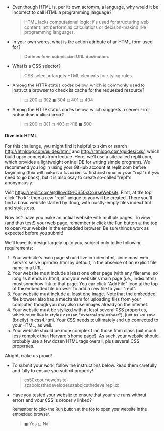 - Even though HTML is, per its own acronym, a language, why would it be incorrect to call HTML a programming language?

  > HTML lacks computational logic; it's used for structuring web content, not performing calculations or decision-making like programming languages.

- In your own words, what is the action attribute of an HTML form used for?

  > Defines form submission URL destination.

- What is a CSS selector?

  > CSS selector targets HTML elements for styling rules.

- Among the HTTP status codes below, which is commonly used to instruct a browser to check its cache for the requested resource?

  > ◻ 200
  > ◻ 302
  > ◼ 304
  > ◻ 401
  > ◻ 404

- Among the HTTP status codes below, which suggests a server error rather than a client error?

  > ◻ 200
  > ◻ 301
  > ◻ 403
  > ◻ 418
  > ◼ 500

#### Dive into HTML

For this challenge, you might find it helpful to skim or search http://htmldog.com/guides/html/ and http://htmldog.com/guides/css/, which build upon concepts from lecture. Here, we'll use a site called replit.com, which provides a lightweight online IDE for writing simple programs. We recommend you log in using your GitHub account at replit.com before beginning (this will make it a lot easier to find and rename your "repl"s if you need to go back), but it is also okay to create so-called "repl"s anonymously.

Visit https://replit.com/@dlloyd09/CS50xCourseWebsite. First, at the top, click "Fork"; then a new "repl" unique to you will be created. There you'll find a basic website started by Doug, with mostly-empty files index.html and styles.css.

Now let’s have you make an actual website with multiple pages. To view (and thus test!) your web page, remember to click the Run button at the top to open your website in the embedded browser. Be sure things work as expected before you submit!

We’ll leave its design largely up to you, subject only to the following requirements:

1. Your website's main page should live in index.html, since most web servers serve up index.html by default, in the absence of an explicit file name in a URL.
2. Your website must include a least one other page (with any filename, so long as it ends in .html), and your website's main page (i.e., index.html) must somehow link to that page. You can click "Add File" icon at the top of the embedded file browser to add a new file to your "repl".
3. Your website must include at least one image. Note that the embedded file browser also has a mechanism for uploading files from your computer, though you may also use images already on the internet.
4. Your website must be stylized with at least several CSS properties, which must live in styles.css (an "external stylesheet"), just as we saw (briefly) in css4.html. Your CSS needs to ultimately end up connected to your HTML, as well.
5. Your website should be more complex than those from class (but much less complex than Harvard's home page!). As such, your website should probably use a few dozen HTML tags overall, plus several CSS properties.

Alright, make us proud!

- To submit your work, follow the instructions below. Read them carefully and fully to ensure you submit properly!

  > cs50xcoursewebsite-szabolcsthedeveloper.szabolcsthedeve.repl.co

- Have you tested your website to ensure that your site runs without errors and your CSS is properly linked?<br>
  <p style="font-size: small">Remember to click the Run button at the top to open your website in the embedded browser.</p>

  > ◼ Yes
  > ◻ No
